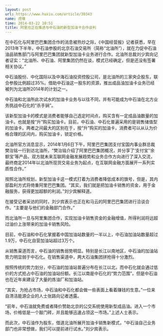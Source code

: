 ```yaml
---
layout: post
url: https://www.huxiu.com/article/30343
name: 虎嗅
time: 2014-03-22 10:51
title: 阿里也正在推进与中石油的新型加油卡合作谈判
---
```

在中石化与阿里巴巴集团合作的消息被热炒之际，《中国经营报》记者获悉，早在2013年下半年，中石油参股的北京石油交易所（简称“北油所”），就在力促中石油油品销售部门与阿里巴巴集团就新型加油卡业务进行合作。北油所总裁刘少宾向记者证实：“北油所、中石油、阿里集团仍然在谈，模式已经确定，但是还没有签署相关协议。”

中石油股份、中化国际以及中海石油投资控股公司，是北油所的三家央企股东，联合参股比例超过35%。借助中石油这一股东的资源，推出成品油加油卡业务已经被列为北油所2014年的计划之一。

中石油和北油所此次试水的加油卡业务与以往不同，并有可能成为中石油在北方业务挑战中石化的“杀手锏”。

该新型加油卡的模式是消费者能够自己选定时间点，购买含有一定成品油数量的加油卡。也就是按“升”购买加油卡。目前，中石油、中石化普遍采用的是销售储值型的加油卡。两者之间最大的区别在于，按“升”购买的加油卡，消费者可以从认为价格合理的区间内，购买加油卡，锁定价格。

北油所官方消息显示，2014年1月6日下午，阿里巴巴集团支付宝国内事业群总裁樊治铭一行到访北油所，“樊治铭介绍了阿里巴巴集团概况，并分享了‘支付宝’‘余额宝’等产品，双方就未来互联网金融发展趋势和业务合作方向进行了深入交流，最终商定2014年以北油所现货交易业务为起点，在互联网金融方面展开一系列实质性合作。”

按照北油所规划，新型加油卡这一模式打着为消费者降低成本的旗号，但是，其内部盈利方式将倚重阿里巴巴集团。“其实，我们就是把加油卡销售的资金，用于金融服务，获得更加超额的利润。”刘少宾解释道。

在接受记者采访的同时，刘少宾表示也正在和马云的阿里巴巴集团进行洽谈合作。“主要是与他们的金融部门合作。”

而北油所一旦与阿里集团合作，实现加油卡销售资金的金融增值，所得利润将远超过油价上涨带来的加油卡销售风险。

目前，中石油和中石化掌握着中国加油站数量的一半以上，中石油加油站数量超过1.9万，中石化自营加油站超过3万个。

从销售渠道而言，中石油的销售弱势明显。特别是长江以南地区，中石油的加油站势力明显弱于中石化。在销售渠道中，两大石油集团拼抢得十分激烈。

按照传统的势力划分，中石油的加油站普遍分布在长江以北，而中石化就会通过低价的方式抢占中石油的加油站份额。长江以南是中石化的“势力范围”，但是中石油也在近年来建设了大量的炼油厂和加油站。

“其实，为抢占市场，中石油和中石化都会做一些表面上看着赚钱的生意。”一位来自清洁能源企业的人士张路向记者透露。

“前年，中石油就免费或者降价赞助北京的公交系统使用新型成品油。进入一个市场，价格低是一个敲门砖，并且能够迅速占领这一市场。”上述人士表示。

而此次，中石油作为股东，借道北油所展开加油卡销售新模式，“中石油自己业务部门也非常想做，我们可以提前进行试水。”刘少宾表示。

